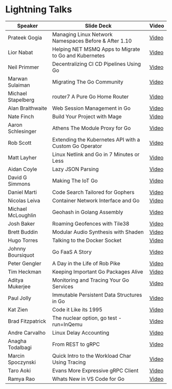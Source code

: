 # Lightning Talks


| Speaker            | Slide Deck                                             | Video                                                                                                 |
| ------------------ | ------------------------------------------------------ | ----------------------------------------------------------------------------------------------------- |
| Prateek Gogia      | Managing Linux Network Namespaces Before & After 1.10  | [Video](https://www.youtube.com/watch?v=T_9nF_qlM1Y&index=1&list=PL2ntRZ1ySWBdMEZScpaoRX-vyt6pRUvfM)  |
| Lior Nabat         | Helping NET MSMQ Apps to Migrate to Go and Kubernetes  | [Video](https://www.youtube.com/watch?v=JZdzoKBu8UI&index=2&list=PL2ntRZ1ySWBdMEZScpaoRX-vyt6pRUvfM)  |
| Neil Primmer       | Decentralizing CI CD Pipelines Using Go                | [Video](https://www.youtube.com/watch?v=0xc_T7pZ_lI&index=3&list=PL2ntRZ1ySWBdMEZScpaoRX-vyt6pRUvfM)  |
| Marwan Sulaiman    | Migrating The Go Community                             | [Video](https://www.youtube.com/watch?v=LcBB8_kggdY&list=PL2ntRZ1ySWBdMEZScpaoRX-vyt6pRUvfM&index=4)  |
| Michael Stapelberg | router7 A Pure Go Home Router                          | [Video](https://www.youtube.com/watch?v=HdyLD4HSBH8&list=PL2ntRZ1ySWBdMEZScpaoRX-vyt6pRUvfM&index=5)  |
| Alan Braithwaite   | Web Session Management in Go                           | [Video](https://www.youtube.com/watch?v=JN97oxVmxP8&list=PL2ntRZ1ySWBdMEZScpaoRX-vyt6pRUvfM&index=6)  |
| Nate Finch         | Build Your Project with Mage                           | [Video](https://www.youtube.com/watch?v=s5TffF4W9fA&list=PL2ntRZ1ySWBdMEZScpaoRX-vyt6pRUvfM&index=7)  |
| Aaron Schlesinger  | Athens The Module Proxy for Go                         | [Video](https://www.youtube.com/watch?v=u9TYC06abAc&list=PL2ntRZ1ySWBdMEZScpaoRX-vyt6pRUvfM&index=8)  |
| Rob Scott          | Extending the Kubernetes API with a Custom Go Operator | [Video](https://www.youtube.com/watch?v=i_ARHVbp_X4&index=9&list=PL2ntRZ1ySWBdMEZScpaoRX-vyt6pRUvfM)  |
| Matt Layher        | Linux Netlink and Go in 7 Minutes or Less              | [Video](https://www.youtube.com/watch?v=tw-9fNygYE4&index=10&list=PL2ntRZ1ySWBdMEZScpaoRX-vyt6pRUvfM) |
| Aidan Coyle        | Lazy JSON Parsing                                      | [Video](https://www.youtube.com/watch?v=XsL7ikhjNJw&index=11&list=PL2ntRZ1ySWBdMEZScpaoRX-vyt6pRUvfM) |
| David G Simmons    | Making The IoT Go                                      | [Video](https://www.youtube.com/watch?v=XYOwgw5C_6o&index=12&list=PL2ntRZ1ySWBdMEZScpaoRX-vyt6pRUvfM) |
| Daniel Marti       | Code Search Tailored for Gophers                       | [Video](https://www.youtube.com/watch?v=vWWDLXBCJcQ&index=13&list=PL2ntRZ1ySWBdMEZScpaoRX-vyt6pRUvfM) |
| Nicolas Leiva      | Container Network Interface and Go                     | [Video](https://www.youtube.com/watch?v=0SXPsLvB0UI&index=14&list=PL2ntRZ1ySWBdMEZScpaoRX-vyt6pRUvfM) |
| Michael McLoughlin | Geohash in Golang Assembly                             | [Video](https://www.youtube.com/watch?v=KrsydfpDoeg&index=15&list=PL2ntRZ1ySWBdMEZScpaoRX-vyt6pRUvfM) |
| Josh Baker         | Roaming Geofences with Tile38                          | [Video](https://www.youtube.com/watch?v=fVoML1vAW2c&index=16&list=PL2ntRZ1ySWBdMEZScpaoRX-vyt6pRUvfM) |
| Brett Buddin       | Modular Audio Synthesis with Shaden                    | [Video](https://www.youtube.com/watch?v=F9mDpVRAAMY&index=17&list=PL2ntRZ1ySWBdMEZScpaoRX-vyt6pRUvfM) |
| Hugo Torres        | Talking to the Docker Socket                           | [Video](https://www.youtube.com/watch?v=8Gc1HomL7z0&index=18&list=PL2ntRZ1ySWBdMEZScpaoRX-vyt6pRUvfM) |
| Johnny Boursiquot  | Go FaaS A Story                                        | [Video](https://www.youtube.com/watch?v=DpEB0DNvcBg&list=PL2ntRZ1ySWBdMEZScpaoRX-vyt6pRUvfM&index=19) |
| Peter Gengler      | A Day in the Life of Rob Pike                          | [Video](https://www.youtube.com/watch?v=tknx0GlAlv0&index=20&list=PL2ntRZ1ySWBdMEZScpaoRX-vyt6pRUvfM) |
| Tim Heckman        | Keeping Important Go Packages Alive                    | [Video](https://www.youtube.com/watch?v=BB09FyaQN5I&list=PL2ntRZ1ySWBdMEZScpaoRX-vyt6pRUvfM&index=21) |
| Aditya Mukerjee    | Monitoring and Tracing Your Go Services                | [Video](https://www.youtube.com/watch?v=Vev691R73fo&list=PL2ntRZ1ySWBdMEZScpaoRX-vyt6pRUvfM&index=22) |
| Paul Jolly         | Immutable Persistent Data Structures in Go             | [Video](https://www.youtube.com/watch?v=wc84syQ5Uxs&list=PL2ntRZ1ySWBdMEZScpaoRX-vyt6pRUvfM&index=23) |
| Kat Zien           | Code it Like its 1995                                  | [Video](https://www.youtube.com/watch?v=bOmc2mWwnds&list=PL2ntRZ1ySWBdMEZScpaoRX-vyt6pRUvfM&index=24) |
| Brad Fitzpatrick   | The nuclear option, go test -run=InQemu                | [Video](https://www.youtube.com/watch?v=69Zy77O-BUM&index=25&list=PL2ntRZ1ySWBdMEZScpaoRX-vyt6pRUvfM) |
| Andre Carvalho     | Linux Delay Accounting                                 | [Video](https://www.youtube.com/watch?v=_aCw-uZ4KXA&index=26&list=PL2ntRZ1ySWBdMEZScpaoRX-vyt6pRUvfM) |
| Anagha Todalbagi   | From REST to gRPC                                      | [Video](https://www.youtube.com/watch?v=Z-AEqL2buyw&index=27&list=PL2ntRZ1ySWBdMEZScpaoRX-vyt6pRUvfM) |
| Marcin Spoczynski  | Quick Intro to the Workload Char Using Tracing         | [Video](https://www.youtube.com/watch?v=iYKlASVB4DU&index=28&list=PL2ntRZ1ySWBdMEZScpaoRX-vyt6pRUvfM) |
| Taro Aoki          | Evans More Expressive gRPC Client                      | [Video](https://www.youtube.com/watch?v=eHIRPIuD1Nk&index=29&list=PL2ntRZ1ySWBdMEZScpaoRX-vyt6pRUvfM) |
| Ramya Rao          | Whats New in VS Code for Go                            | [Video](https://www.youtube.com/watch?v=mKdLiUuBnO4&index=30&list=PL2ntRZ1ySWBdMEZScpaoRX-vyt6pRUvfM) |
